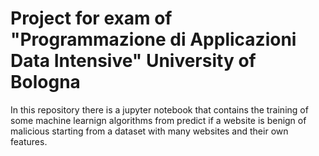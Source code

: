 # Project for exam of "Programmazione di Applicazioni Data Intensive" University of Bologna

In this repository there is a jupyter notebook that contains the training of some machine learnign algorithms from predict if a website is benign of malicious starting from a dataset with many websites and their own features.
